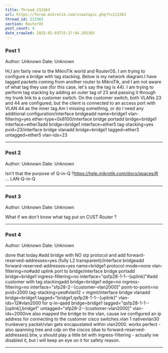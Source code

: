 ```yaml
---
title: Thread-213363
url: https://forum.mikrotik.com/viewtopic.php?t=213363
thread_id: 213363
section: RouterOS
post_count: 4
date_crawled: 2025-02-03T15:17:44.292303
---
```


### Post 1
Author: Unknown
Date: Unknown

Hi,I am fairly new to the MikroTik world and RouterOS. I am trying to configure a bridge with tag stacking. Below is my network diagram.I have tagged packets coming from another router to MikroTik, and I am not aware of what tag they use (for this case, let's say the tag is 44). I am trying to perform tag stacking by adding an outer tag of 23 and passing it through my trunk link to a customer switch. On the customer switch, both VLANs 23 and 44 are configured, but the client is connected to an access port with VLAN 44 as the inner tag.Am I missing something, or do I need any additional configuration/interface bridgeadd name=bridge1 vlan-filtering=yes ether-type=0x8100/interface bridge portadd bridge=bridge1 interface=ether3add bridge=bridge1 interface=ether5 tag-stacking=yes pvid=23/interface bridge vlanadd bridge=bridge1 tagged=ether3 untagged=ether5 vlan-ids=23

---
### Post 2
Author: Unknown
Date: Unknown

Isn't that the purpose of Q-in-Q ?https://help.mikrotik.com/docs/spaces/R ... LAN-Q-in-Q

---
### Post 3
Author: Unknown
Date: Unknown

What if we don't know what tag put on CUST Router ?

---
### Post 4
Author: Unknown
Date: Unknown

done that today.#add bridge with NO stp protocol and add forward-reserved-addresses=yes (fully L2 transparent)/interface bridgeadd forward-reserved-addresses=yes name=bridge1 protocol-mode=none vlan-filtering=no#add uplink port to bridge/interface bridge portadd bridge=bridge1 ingress-filtering=no interface="qsfp28-1-1--[uplink]"#add customer with tag stackingadd bridge=bridge1 edge=no ingress-filtering=no interface="sfp28-2--[customer-vlan2000]" point-to-point=no pvid=2000 tag-stacking=yes#vlan12 = mgmt/interface bridge vlanadd bridge=bridge1 tagged="bridge1,qsfp28-1-1--[uplink]" vlan-ids=12#vlan2000 for q-in-qadd bridge=bridge1 tagged="qsfp28-1-1--[uplink],bridge1" untagged="sfp28-2--[customer-vlan2000]" vlan-ids=2000ive also mapped the bridge to the vlan, cause ive configured an ip address for connecting to the customer cisco switches.vlan 1 nativevlan30 trunkevery packet/vlan gets encapuslated within vlan2000. works perfect - also spanning tree and cdp on the ciscos (due to forward-reserved-addresses).btw, u should play a little bit with ingress-filtering - actually ive disabled it, but i will keep an eye on it for safety reason.

---
